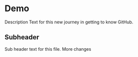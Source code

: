 # Demo

Description Text for this new journey in getting to know GitHub.

## Subheader
Sub header text for this file. More changes